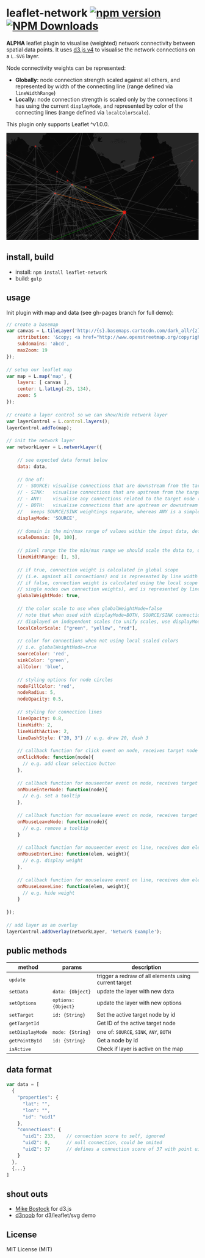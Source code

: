 # leaflet-network [![npm version][npm-image]][npm-url] [![NPM Downloads][npm-downloads-image]][npm-url]

**ALPHA** leaflet plugin to visualise (weighted) network connectivity between spatial data points.
It uses [d3.js v4](http://d3js.org) to visualise the network connections on a `L.SVG` layer.

Node connectivity weights can be represented:
- **Globally:** node connection strength scaled against all others,
and represented by width of the connecting line (range defined via `lineWidthRange`)
- **Locally:** node connection strength is scaled only by the connections it has using the current `displayMode`,
and represented by color of the connecting lines (range defined via `localColorScale`).

This plugin only supports Leaflet ^v1.0.0.

![Screenshot](/screenshots/leaflet-network.png?raw=true)

## install, build

* install: `npm install leaflet-network`
* build: `gulp`

## usage

Init plugin with map and data (see gh-pages branch for full demo):

```javascript
// create a basemap
var canvas = L.tileLayer('http://{s}.basemaps.cartocdn.com/dark_all/{z}/{x}/{y}.png', {
	attribution: '&copy; <a href="http://www.openstreetmap.org/copyright">OpenStreetMap</a> &copy; <a href="http://cartodb.com/attributions">CartoDB</a>',
	subdomains: 'abcd',
	maxZoom: 19
});

// setup our leaflet map
var map = L.map('map', {
	layers: [ canvas ],
	center: L.latLng(-25, 134),
	zoom: 5
});

// create a layer control so we can show/hide network layer
var layerControl = L.control.layers();
layerControl.addTo(map);

// init the network layer
var networkLayer = L.networkLayer({

	// see expected data format below
	data: data,

	// One of:
	// - SOURCE: visualise connections that are downstream from the target node
	// - SINK:   visualise connections that are upstream from the target node
	// - ANY:    visualise any connections related to the target node (useful if not concerned with SOURCE/SINKs)
	// - BOTH:   visualise connections that are upstream or downstream from the target node, differs to ANY as it
	//   keeps SOURCE/SINK weightings separate, whereas ANY is a simple merge
	displayMode: 'SOURCE',

	// domain is the min/max range of values within the input data, defaults to auto fit to data
	scaleDomain: [0, 100],

	// pixel range the the min/max range we should scale the data to, defaults to [1, 5]
	lineWidthRange: [1, 5],

	// if true, connection weight is calculated in global scope
	// (i.e. against all connections) and is represented by line width
	// if false, connection weight is calculated using the local scope of the active node (scale is fitted to a
	// single nodes own connection weights), and is represented by line color
	globalWeightMode: true,

	// the color scale to use when globalWeightMode=false
	// note that when used with displayMode=BOTH, SOURCE/SINK connections will be
	// displayed on independent scales (to unify scales, use displayMode=ANY).
	localColorScale: ["green", "yellow", "red"],

	// color for connections when not using local scaled colors
	// i.e. globalWeightMode=true
	sourceColor: 'red',
	sinkColor: 'green',
	allColor: 'blue',

	// styling options for node circles
	nodeFillColor: 'red',
	nodeRadius: 5,
	nodeOpacity: 0.5,

	// styling for connection lines
	lineOpacity: 0.8,
	lineWidth: 2,
	lineWidthActive: 2,
	lineDashStyle: ("20, 3") // e.g. draw 20, dash 3

	// callback function for click event on node, receives target node
	onClickNode: function(node){
	  // e.g. add clear selection button
	},

	// callback function for mouseenter event on node, receives target node
	onMouseEnterNode: function(node){
	  // e.g. set a tooltip
	},

	// callback function for mouseleave event on node, receives target node
	onMouseLeaveNode: function(node){
	  // e.g. remove a tooltip
	}

	// callback function for mouseenter event on line, receives dom elem and weight
	onMouseEnterLine: function(elem, weight){
	  // e.g. display weight
	},

	// callback function for mouseleave event on line, receives dom elem and weight
	onMouseLeaveLine: function(elem, weight){
	  // e.g. hide weight
	}

});

// add layer as an overlay
layerControl.addOverlay(networkLayer, 'Network Example');
```

## public methods

|method|params|description|
|---|---|---|
|`update`||trigger a redraw of all elements using current target|
|`setData`|`data: {Object}`|update the layer with new data|
|`setOptions`|`options: {Object}`|update the layer with new options|
|`setTarget`|`id: {String}`|Set the active target node by id|
|`getTargetId`||Get ID of the active target node|
|`setDisplayMode`|`mode: {String}`|one of: `SOURCE`, `SINK`, `ANY`, `BOTH`|
|`getPointById`|`id: {String}`|Get a node by id|
|`isActive`||Check if layer is active on the map|


## data format

```javascript
var data = [
  {
    "properties": {
      "lat": "",
      "lon": "",
      "id": "uid1"
    },
    "connections": {
      "uid1": 233,    // connection score to self, ignored
      "uid2": 0,      // null connection, could be omited
      "uid2": 37      // defines a connection score of 37 with point uid2
    }
  },
  {...}
]
```

## shout outs

* [Mike Bostock](https://bost.ocks.org/mike/) for d3.js
* [d3noob](http://bl.ocks.org/d3noob/9267535) for d3/leaflet/svg demo

## License
MIT License (MIT)

[npm-image]: https://badge.fury.io/js/leaflet-network.svg
[npm-url]: https://www.npmjs.com/package/leaflet-network
[npm-downloads-image]: https://img.shields.io/npm/dt/leaflet-network.svg